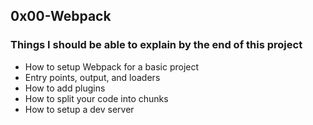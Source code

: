 ## 0x00-Webpack
### Things I should be able to explain by the end of this project

* How to setup Webpack for a basic project
* Entry points, output, and loaders
* How to add plugins
* How to split your code into chunks
* How to setup a dev server
